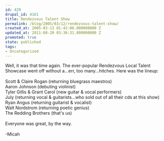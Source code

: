 ```yaml
---
id: 429
drupal_id: 4161
title: Rendezvous Talent Show
permalink: /blog/2005/03/12/rendezvous-talent-show/
created_at: 2005-03-13 01:42:00.000000000 Z
updated_at: 2011-08-20 03:36:31.000000000 Z
promoted: true
state: published
tags:
- Uncategorized
---
```

Well, it was that time again. The ever-popular Rendezvous Local Talent Showcase went off without a...err, too many...hitches. Here was the lineup:<br /><br />Scott &amp; Claire Rogan (returning bluegrass maestros)<br />Aaron Johnson (debuting violinist)<br />Tyler Gillis &amp; Grant Carol (new guitar &amp; vocal performers)<br />July (returning vocal &amp; guitarists...who sold out of all their cds at this show)<br />Ryan Angus (returning guitarist &amp; vocalist)<br />Walt Nordstrom (returning poetic genius)<br />The Redding Brothers (that's us)<br /><br />Everyone was great, by the way.<br /><br />-Micah
